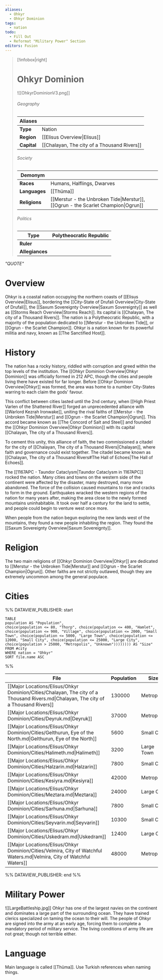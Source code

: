 ```yaml
---
aliases:
  - Ohkyr
  - Ohkyr Dominion
tags:
  - nation
todo:
  - Fill Out
  - Reformat "Military Power" Section
editors: Fusion
---
```

> [!infobox|right]
> # Ohkyr Dominion
> ![[OhkyrDominionV3.png]]
> ###### Geography
> | **Aliases** |  |
> | - | - |
> | **Type** | Nation |
> | **Region** | [[Elisus Overview\|Elisus]] |
> | **Capital** | [[Chalayan, The city of a Thousand Rivers]] |
> ###### Society
> | **Demonym** |  |
> | - | - |
> | **Races** | Humans, Halflings, Dwarves |
> | **Languages** | [[Thüma]] |
> | **Religions** | [[Merstur - the Unbroken Tide\|Merstur]], [[Ogrun - the Scarlet Champion\|Ogrun]] |
> ###### Politics
> | **Type** | Polytheocratic Republic |
> | - | - |
> | **Ruler** |  |
> | **Allegiances** |  |

*"QUOTE"*
# Overview
Ohkyr is a coastal nation occupying the northern coasts of [[Elisus Overview|Elisus]], bordering the [[City-State of Drufali Overview|City-State of Drufali]], the [[Saxum Sovereignty Overview|Saxum Sovereignty]] as well as [[Storms Reach Overview|Storms Reach]]. Its capital is [[Chalayan, The city of a Thousand Rivers]]. The nation is a Polytheocratic Republic, with a majority of the population dedicated to [[Merstur - the Unbroken Tide]], or [[Ogrun - the Scarlet Champion]]. Ohkyr is a nation known for its powerful militia and navy, known as [[The Sanctified Host]].
# History
The nation has a rocky history, riddled with corruption and greed within the top levels of the institution. The [[Ohkyr Dominion Overview|Ohkyr Dominion]] was officially formed in 212 APC, though the cities and people living there have existed for far longer. Before [[Ohkyr Dominion Overview|Ohkyr]] was formed, the area was home to a number City-States warring to each claim the gods' favour.

This conflict between cities lasted until the 2nd century, when [[High Priest Varlen of the Shattered River]] forged an unprecedented alliance with [[Warlord Kezrah Ironwake]], uniting the rival faiths of [[Merstur - the Unbroken Tide|Merstur]] and [[Ogrun - the Scarlet Champion|Ogrun]]. This accord became known as [[The Concord of Salt and Steel]] and founded the [[Ohkyr Dominion Overview|Ohkyr Dominion]] with its capital [[Chalayan, The city of a Thousand Rivers]].

To cement this unity, this alliance of faith, the two commissioned a citadel for the city of [[Chalayan, The city of a Thousand Rivers|Chalayan]], where faith and governance could exist together. The citadel became known as [[Chalayan, The city of a Thousand Rivers#The Hall of Echoes|The Hall of Echoes]].

The [[1167APC - Taundor Cataclysm|Taundor Cataclysm in 1167APC]] rocked the nation. Many cities and towns on the western side of the continent were affected by the disaster, many destroyed, many more abandoned. The force of the collision caused mountains to rise and cracks to form in the ground. Earthquakes wracked the western regions of the nation for many years after, making the area close to the newly formed mountains uninhabitable. It took over half a century for the land to settle, and people could begin to venture west once more.

When people from the nation begun exploring the new lands west of the mountains, they found a new people inhabiting the region. They found the [[Saxum Sovereignty Overview|Saxum Sovereignty]].
# Religion
The two main religions of [[Ohkyr Dominion Overview|Ohkyr]] are dedicated to [[Merstur - the Unbroken Tide|Merstur]] and [[Ogrun - the Scarlet Champion|Ogrun]]. Other faiths are not strictly outlawed, though they are extremely uncommon among the general populace.
# Cities
%% DATAVIEW_PUBLISHER: start
```dataview
TABLE 
population AS "Population",
choice(population <= 80, "Thorp", choice(population <= 400, "Hamlet", choice(population <= 900, "Village", choice(population <= 2000, "Small Town", choice(population <= 5000, "Large Town", choice(population <= 12000, "Small City", choice(population <= 25000, "Large City", choice(population > 25000, "Metropolis", "Unknown")))))))) AS "Size"
FROM #city
WHERE nation = "Ohkyr"
SORT file.name ASC
```
%%

| File                                                                                                                                 | Population | Size       |
| ------------------------------------------------------------------------------------------------------------------------------------ | ---------- | ---------- |
| [[Major Locations/Elisus/Ohkyr Dominion/Cities/Chalayan, The city of a Thousand Rivers.md\|Chalayan, The city of a Thousand Rivers]] | 130000     | Metropolis |
| [[Major Locations/Elisus/Ohkyr Dominion/Cities/Deyruk.md\|Deyruk]]                                                                   | 37000      | Metropolis |
| [[Major Locations/Elisus/Ohkyr Dominion/Cities/Gelthurun, Eye of the North.md\|Gelthurun, Eye of the North]]                         | 5600       | Small City |
| [[Major Locations/Elisus/Ohkyr Dominion/Cities/Halimeth.md\|Halimeth]]                                                               | 3200       | Large Town |
| [[Major Locations/Elisus/Ohkyr Dominion/Cities/Halzarin.md\|Halzarin]]                                                               | 7800       | Small City |
| [[Major Locations/Elisus/Ohkyr Dominion/Cities/Kesiyra.md\|Kesiyra]]                                                                 | 42000      | Metropolis |
| [[Major Locations/Elisus/Ohkyr Dominion/Cities/Meztara.md\|Meztara]]                                                                 | 24000      | Large City |
| [[Major Locations/Elisus/Ohkyr Dominion/Cities/Sarhuna.md\|Sarhuna]]                                                                 | 7800       | Small City |
| [[Major Locations/Elisus/Ohkyr Dominion/Cities/Seyvarin.md\|Seyvarin]]                                                               | 10300      | Small City |
| [[Major Locations/Elisus/Ohkyr Dominion/Cities/Uskedram.md\|Uskedram]]                                                               | 12400      | Large City |
| [[Major Locations/Elisus/Ohkyr Dominion/Cities/Velmira, City of Watchful Waters.md\|Velmira, City of Watchful Waters]]               | 48000      | Metropolis |

%% DATAVIEW_PUBLISHER: end %%
# Military Power
![[LargeBattleship.jpg]]
Ohkyr has one of the largest navies on the continent and dominates a large part of the surrounding ocean. They have trained clerics specialized on taming the ocean to their will. The people of Ohkyr are signed into the army at an early age, forcing them to complete a mandatory period of military service. The living conditions of army life are not great; though not terrible either.
# Language
Main language is called [[Thüma]]. Use Turkish references when naming things.